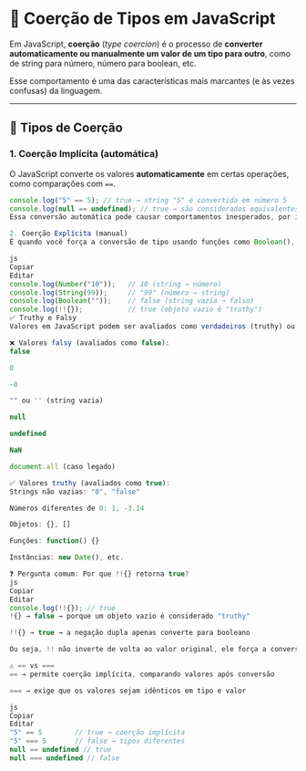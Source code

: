 # 🔄 Coerção de Tipos em JavaScript

Em JavaScript, **coerção** (*type coercion*) é o processo de **converter automaticamente ou manualmente um valor de um tipo para outro**, como de string para número, número para boolean, etc.

Esse comportamento é uma das características mais marcantes (e às vezes confusas) da linguagem.

---

## 📌 Tipos de Coerção

### 1. Coerção Implícita (automática)

O JavaScript converte os valores **automaticamente** em certas operações, como comparações com `==`.

```js
console.log("5" == 5); // true → string "5" é convertida em número 5
console.log(null == undefined); // true → são considerados equivalentes
Essa conversão automática pode causar comportamentos inesperados, por isso evite o uso de == em favor de ===.

2. Coerção Explícita (manual)
É quando você força a conversão de tipo usando funções como Boolean(), Number(), String() ou operadores como !!.

js
Copiar
Editar
console.log(Number("10"));   // 10 (string → número)
console.log(String(99));     // "99" (número → string)
console.log(Boolean(""));    // false (string vazia → falso)
console.log(!!{});           // true (objeto vazio é "truthy")
✅ Truthy e Falsy
Valores em JavaScript podem ser avaliados como verdadeiros (truthy) ou falsos (falsy) quando convertidos para booleanos, mesmo que não sejam diretamente true ou false.

❌ Valores falsy (avaliados como false):
false

0

-0

"" ou '' (string vazia)

null

undefined

NaN

document.all (caso legado)

✅ Valores truthy (avaliados como true):
Strings não vazias: "0", "false"

Números diferentes de 0: 1, -3.14

Objetos: {}, []

Funções: function() {}

Instâncias: new Date(), etc.

❓ Pergunta comum: Por que !!{} retorna true?
js
Copiar
Editar
console.log(!!{}); // true
!{} → false → porque um objeto vazio é considerado "truthy"

!!{} → true → a negação dupla apenas converte para booleano

Ou seja, !! não inverte de volta ao valor original, ele força a conversão para booleano com base no que o JavaScript considera truthy ou falsy.

⚠️ == vs ===
== → permite coerção implícita, comparando valores após conversão

=== → exige que os valores sejam idênticos em tipo e valor

js
Copiar
Editar
"5" == 5        // true → coerção implícita
"5" === 5       // false → tipos diferentes
null == undefined // true
null === undefined // false
